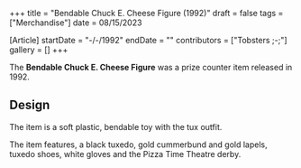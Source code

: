 +++
title = "Bendable Chuck E. Cheese Figure (1992)"
draft = false
tags = ["Merchandise"]
date = 08/15/2023

[Article]
startDate = "-/-/1992"
endDate = ""
contributors = ["Tobsters ;-;"]
gallery = []
+++


The <b>Bendable Chuck E. Cheese Figure</b> was a prize counter item released in 1992.

<h2> Design </h2>
The item is a soft plastic, bendable toy with the tux outfit.

The item features, a black tuxedo, gold cummerbund and gold lapels, tuxedo shoes, white gloves and the Pizza Time Theatre derby.


